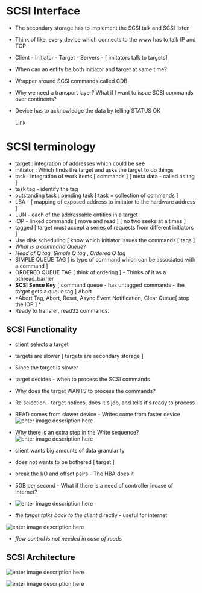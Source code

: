 
# SCSI Interface 
  
- The secondary storage has to implement the SCSI talk and SCSI listen 
- Think of like, every device which connects to the www has to talk IP and TCP 
- Client  - Initiator - Target - Servers - [ imitators talk to targets] 
- When can an entity be both initiator and target at same time? 
- Wrapper around SCSI commands called CDB 
- Why we need a transport layer? What if I want to issue SCSI commands over continents? 
- Device has to acknowledge the data by telling STATUS OK 

  [Link](https://www.cse.scu.edu/~tschwarz/coen180/LN/scsi.html)
  

# SCSI terminology 
  - target : integration of addresses which could be see 
  - initiator : Which finds the target and asks the target to do things 
  - task      :  integration of work items [ commands ]  [ meta data - called as tag ] 
  - task tag - identify the tag 
  - outstanding task  : pending task [ task = collection of commands ] 
  - LBA - [ mapping of exposed address to imitator to the hardware address ] 
  - LUN - each of the addressable entities in a target 
  - IOP - linked commands [ move and read ] [ no two seeks at a times ] 
  -   tagged [ target must accept a series of requests from different initiators ] 
  -   Use disk scheduling [ know which initiator issues the commands [ tags ] 
  -  *What is a command Queue*? 
  -    *Head of Q tag, Simple Q tag* , *Ordered Q tag*
  - SIMPLE QUEUE TAG [ is type of command which can be associated with a command ] 
  -  ORDERED QUEUE TAG [ think of ordering ] - Thinks of it as a pthread_barrier 
  - **SCSI Sense Key**  [ command queue - has untagged commands - the target gets a queue tag ] Abort 
  - *Abort Tag, Abort, Reset, Async Event Notification, Clear Queue[ stop the IOP ] * 
  - Ready to transfer, read32 commands. 
  

## SCSI Functionality 
- client selects a target 
- targets are slower   [ targets are secondary storage ] 
- Since the target is slower
-  target decides - when to process the SCSI commands 
- Why does the target WANTS to process the commands? 
- Re selection - target notices, does it's job, and tells it's ready to process 
- READ comes from slower device - Writes come from faster device 
![enter image description here](https://i.ibb.co/Vtk44xk/scsi1.png)
  

 - Why there is an extra step in the Write sequence? 
 ![enter image description here](https://i.ibb.co/9wFscky/scsi2.png)
  

- client wants big amounts of data granularity 
- does not wants to be bothered [ target ] 
- break the I/O and offset pairs - The HBA does it 
- 5GB per second - What if there is a need of controller incase of internet? 
- ![enter image description here](https://i.ibb.co/SJpkrs5/scsi3.png)

- *the target talks back to the client* directly - useful for internet 

![enter image description here](https://i.ibb.co/JQsJmF9/scsi4.png)


- *flow control is not needed in case of reads*

## SCSI Architecture 

![enter image description here](https://i.ibb.co/F5sC92Y/scsi5.png)
  

![enter image description here](https://i.ibb.co/FWFyHYq/scsi6.png)

  

